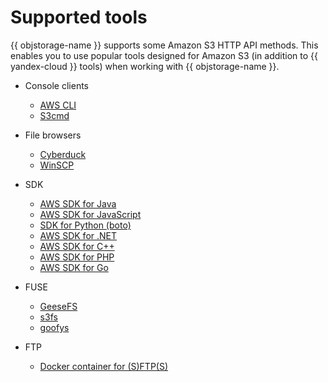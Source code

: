 # Supported tools

{{ objstorage-name }} supports some Amazon S3 HTTP API methods. This enables you to use popular tools designed for Amazon S3 (in addition to {{ yandex-cloud }} tools) when working with {{ objstorage-name }}.

* Console clients

   * [AWS CLI](aws-cli.md)
   * [S3cmd](s3cmd.md)

* File browsers

   * [Cyberduck](cyberduck.md)
   * [WinSCP](winscp.md)

* SDK

   * [AWS SDK for Java](aws-sdk-java.md)
   * [AWS SDK for JavaScript](aws-sdk-js.md)
   * [SDK for Python (boto)](boto.md)
   * [AWS SDK for .NET](aws-sdk-net.md)
   * [AWS SDK for C++](aws-sdk-cpp.md)
   * [AWS SDK for PHP](aws-sdk-php.md)
   * [AWS SDK for Go](aws-sdk-go.md)

* FUSE

   * [GeeseFS](geesefs.md)
   * [s3fs](s3fs.md)
   * [goofys](goofys.md)

* FTP

   * [Docker container for (S)FTP(S)](sftps.md)
